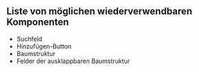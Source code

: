 ## Liste von möglichen wiederverwendbaren Komponenten

- Suchfeld
- Hinzufügen-Button
- Baumstruktur
- Felder der ausklappbaren Baumstruktur 